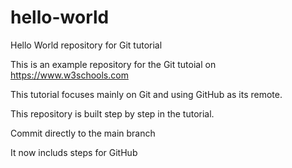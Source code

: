 # hello-world
Hello World repository for Git tutorial

This is an example repository for the Git tutoial on https://www.w3schools.com

This tutorial focuses mainly on Git and using GitHub as its remote.

This repository is built step by step in the tutorial.

Commit directly to the main branch

It now includs steps for GitHub
